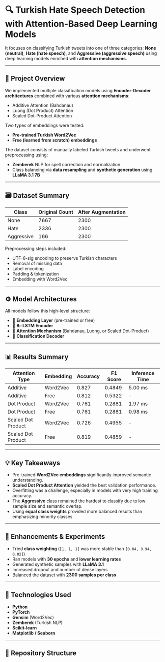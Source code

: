 # 🔍 Turkish Hate Speech Detection with Attention-Based Deep Learning Models

It focuses on classifying Turkish tweets into one of three categories: **None (neutral)**, **Hate (hate speech)**, and **Aggressive (aggressive speech)** using deep learning models enriched with **attention mechanisms**.

---

## 📌 Project Overview

We implemented multiple classification models using **Encoder-Decoder architectures** combined with various **attention mechanisms**:

- Additive Attention (Bahdanau)
- Luong (Dot Product) Attention
- Scaled Dot-Product Attention

Two types of embeddings were tested:
- **Pre-trained Turkish Word2Vec**
- **Free (learned from scratch) embeddings**

The dataset consists of manually labeled Turkish tweets and underwent preprocessing using:
- **Zemberek** NLP for spell correction and normalization
- Class balancing via **data resampling** and **synthetic generation** using **LLaMA 3.1 7B**

---

## 🗃️ Dataset Summary

| Class        | Original Count | After Augmentation |
|--------------|----------------|---------------------|
| None         | 7667           | 2300                |
| Hate         | 2336           | 2300                |
| Aggressive   | 166            | 2300                |

Preprocessing steps included:
- UTF-8-sig encoding to preserve Turkish characters
- Removal of missing data
- Label encoding
- Padding & tokenization
- Embedding with Word2Vec

---

## ⚙️ Model Architectures

All models follow this high-level structure:

- 🔹 **Embedding Layer** (pre-trained or free)
- 🔹 **Bi-LSTM Encoder**
- 🔹 **Attention Mechanism** (Bahdanau, Luong, or Scaled Dot-Product)
- 🔹 **Classification Decoder**

---

## 📊 Results Summary

| Attention Type        | Embedding     | Accuracy | F1 Score | Inference Time |
|----------------------|---------------|----------|----------|----------------|
| Additive              | Word2Vec      | 0.827    | 0.4849   | 5.00 ms        |
| Additive              | Free          | 0.812    | 0.5322   | -              |
| Dot Product           | Word2Vec      | 0.761    | 0.2881   | 1.97 ms        |
| Dot Product           | Free          | 0.761    | 0.2881   | 0.98 ms        |
| Scaled Dot Product    | Word2Vec      | 0.726    | 0.4955   | -              |
| Scaled Dot Product    | Free          | 0.819    | 0.4859   | -              |

---

## 💡 Key Takeaways

- Pre-trained **Word2Vec embeddings** significantly improved semantic understanding.
- **Scaled Dot Product Attention** yielded the best validation performance.
- Overfitting was a challenge, especially in models with very high training accuracy.
- The **Aggressive** class remained the hardest to classify due to low sample size and semantic overlap.
- Using **equal class weights** provided more balanced results than emphasizing minority classes.

---

## 🧪 Enhancements & Experiments

- Tried **class weighting** (`[1, 1, 1]` was more stable than `[0.04, 0.94, 0.02]`)
- Ran models with **30 epochs** and **lower learning rates**
- Generated synthetic samples with **LLaMA 3.1**
- Increased dropout and number of dense layers
- Balanced the dataset with **2300 samples per class**

---

## 🧰 Technologies Used

- **Python**
- **PyTorch**
- **Gensim** (Word2Vec)
- **Zemberek** (Turkish NLP)
- **Scikit-learn**
- **Matplotlib / Seaborn**

---

## 📂 Repository Structure


